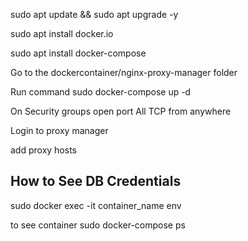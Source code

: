 sudo apt update && sudo apt upgrade -y

sudo apt install docker.io

sudo apt install docker-compose

Go to the dockercontainer/nginx-proxy-manager folder

Run command
sudo docker-compose up -d

On Security groups open port All TCP from anywhere

Login to proxy manager

add proxy hosts



## How to See DB Credentials
sudo docker exec -it container_name env

to see container
sudo docker-compose ps
